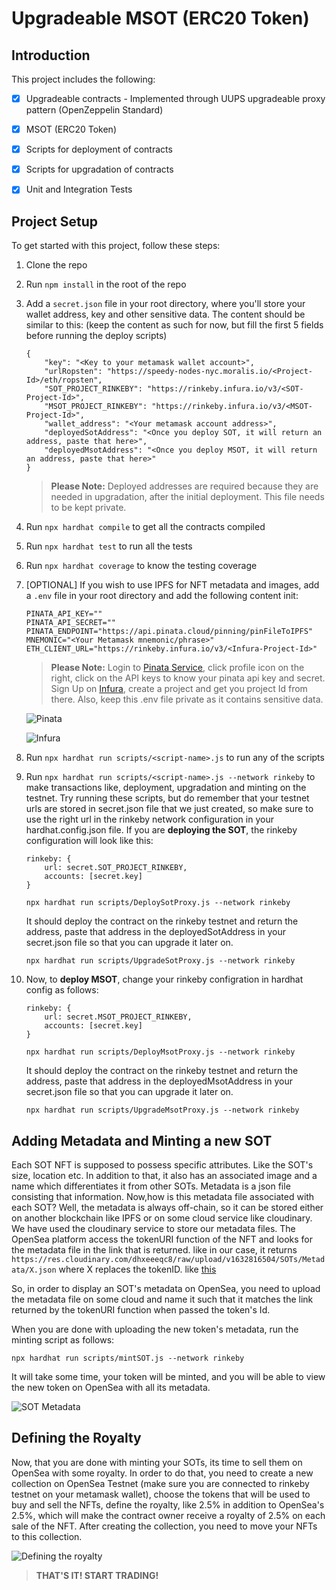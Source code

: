# Upgradeable MSOT (ERC20 Token)

## Introduction

This project includes the following:

- [x] Upgradeable contracts - Implemented through UUPS upgradeable proxy pattern (OpenZeppelin Standard)

- [x] MSOT (ERC20 Token)

- [x] Scripts for deployment of contracts 

- [x] Scripts for upgradation of contracts

- [x] Unit and Integration Tests

## Project Setup

To get started with this project, follow these steps:
    
1. Clone the repo

2. Run `npm install` in the root of the repo

3. Add a `secret.json` file in your root directory, where you'll store your wallet address, key and other sensitive data. The content should be similar to this: (keep the content as such for now, but fill the first 5 fields before running the deploy scripts)

    ```
    {
        "key": "<Key to your metamask wallet account>",
        "urlRopsten": "https://speedy-nodes-nyc.moralis.io/<Project-Id>/eth/ropsten",
        "SOT_PROJECT_RINKEBY": "https://rinkeby.infura.io/v3/<SOT-Project-Id>",
        "MSOT_PROJECT_RINKEBY": "https://rinkeby.infura.io/v3/<MSOT-Project-Id>",
        "wallet_address": "<Your metamask account address>",
        "deployedSotAddress": "<Once you deploy SOT, it will return an address, paste that here>",
        "deployedMsotAddress": "<Once you deploy MSOT, it will return an address, paste that here>"
    }
    ```
   > **Please Note:**  Deployed addresses are required because they are needed in upgradation, after the initial deployment. This file needs to be kept private.
   

4. Run `npx hardhat compile` to get all the contracts compiled

5. Run `npx hardhat test` to run all the tests

6. Run `npx hardhat coverage` to know the testing coverage

7. [OPTIONAL] If you wish to use IPFS for NFT metadata and images, add a `.env` file in your root directory and add the following content init:
    ```
    PINATA_API_KEY=""
    PINATA_API_SECRET=""
    PINATA_ENDPOINT="https://api.pinata.cloud/pinning/pinFileToIPFS"
    MNEMONIC="<Your Metamask mnemonic/phrase>"
    ETH_CLIENT_URL="https://rinkeby.infura.io/v3/<Infura-Project-Id>"
    ```
   > **Please Note:**  Login to [Pinata Service](https://app.pinata.cloud/), click profile icon on the right, click on the API keys to know your pinata api key and secret. Sign Up on [Infura](https://infura.io/), create a project and get you project Id from there. Also, keep this .env file private as it contains sensitive data.   
   
    ![Pinata](https://static.slab.com/prod/uploads/7adb25ff/posts/images/J__0NjUkj_6BObi1Q4Q3eRe6.png)

    ![Infura](https://www.trufflesuite.com/img/tutorials/infura/infura-project-details.png)

8. Run `npx hardhat run scripts/<script-name>.js` to run any of the scripts

9. Run `npx hardhat run scripts/<script-name>.js --network rinkeby` to make transactions like, deployment, upgradation and minting on the testnet. Try running these scripts, but do remember that your testnet urls are stored in secret.json file that we just created, so make sure to use the right url in the rinkeby network configuration in your hardhat.config.json file. If you are **deploying the SOT**, the rinkeby configuration will look like this: 

    ```
    rinkeby: {
        url: secret.SOT_PROJECT_RINKEBY, 
        accounts: [secret.key] 
    }
    ```

    `npx hardhat run scripts/DeploySotProxy.js --network rinkeby`

   It should deploy the contract on the rinkeby testnet and return the address, paste that address in the deployedSotAddress in your secret.json file so that you can upgrade it later on.

    `npx hardhat run scripts/UpgradeSotProxy.js --network rinkeby`

10. Now, to **deploy MSOT**, change your rinkeby configration in hardhat config as follows:

    ```
    rinkeby: {
        url: secret.MSOT_PROJECT_RINKEBY, 
        accounts: [secret.key] 
    }
    ```

    `npx hardhat run scripts/DeployMsotProxy.js --network rinkeby`

    It should deploy the contract on the rinkeby testnet and return the address, paste that address in the deployedMsotAddress in your secret.json file so that you can upgrade it later on.

    `npx hardhat run scripts/UpgradeMsotProxy.js --network rinkeby`

## Adding Metadata and Minting a new SOT
Each SOT NFT is supposed to possess specific attributes. Like the SOT's size, location etc. In addition to that, it also has an associated image and a name which differentiates it from other SOTs. Metadata is a json file consisting that information. Now,how is this metadata file associated with each SOT? Well, the metadata is always off-chain, so it can be stored either on another blockchain like IPFS or on some cloud service like cloudinary. We have used the cloudinary service to store our metadata files. The OpenSea platform access the tokenURI function of the NFT and looks for the metadata file in the link that is returned. like in our case, it returns 
`https://res.cloudinary.com/dhxeeeqc8/raw/upload/v1632816504/SOTs/Metadata/X.json` 
where X replaces the tokenID. like [this](https://res.cloudinary.com/dhxeeeqc8/raw/upload/v1632816504/SOTs/Metadata/0.json)

So, in order to display an SOT's metadata on OpenSea, you need to upload the metadata file on some cloud and name it such that it matches the link returned by the tokenURI function when passed the token's Id.

When you are done with uploading the new token's metadata, run the minting script as follows:

`npx hardhat run scripts/mintSOT.js --network rinkeby`

It will take some time, your token will be minted, and you will be able to view the new token on OpenSea with all its metadata.

![SOT Metadata](https://res.cloudinary.com/dhxeeeqc8/image/upload/v1632994755/images/SOT_Metadata.png)

## Defining the Royalty
Now, that you are done with minting your SOTs, its time to sell them on OpenSea with some royalty. In order to do that, you need to create a new collection on OpenSea Testnet (make sure you are connected to rinkeby testnet on your metamask wallet), choose the tokens that will be used to buy and sell the NFTs, define the royalty, like 2.5% in addition to OpenSea's 2.5%, which will make the contract owner receive a royalty of 2.5% on each sale of the NFT. After creating the collection, you need to move your NFTs to this collection.

![Defining the royalty](https://res.cloudinary.com/dhxeeeqc8/image/upload/v1632995848/images/royalty.png)

> **THAT'S IT!  START TRADING!**
